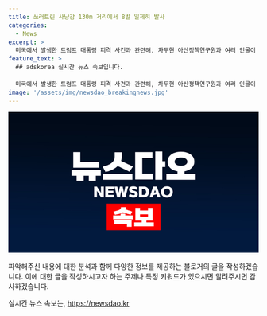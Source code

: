 ```yaml
---
title: 쓰러트린 사냥감 130m 거리에서 8발 일제히 발사
categories:
  - News
excerpt: >
  미국에서 발생한 트럼프 대통령 피격 사건과 관련해, 차두현 아산정책연구원과 여러 인물이 생방송에 출연하여 논의하고 있다. 바이든 대통령과의 대선 관련하여 현장에서의 단독범행과 경호실패 등에 대한 토론이 전개되고 있는 가운데, 이번 사건이 21세 백인남성의 쇼맨십과 공화당원들의 반응 등을 끌어들일 것으로 보인다.
feature_text: >
  ## adskorea 실시간 뉴스 속보입니다.

  미국에서 발생한 트럼프 대통령 피격 사건과 관련해, 차두현 아산정책연구원과 여러 인물이 생방송에 출연하여 논의하고 있다. 바이든 대통령과의 대선 관련하여 현장에서의 단독범행과 경호실패 등에 대한 토론이 전개되고 있는 가운데, 이번 사건이 21세 백인남성의 쇼맨십과 공화당원들의 반응 등을 끌어들일 것으로 보인다.
image: '/assets/img/newsdao_breakingnews.jpg'
---
```


<p><img src="/assets/img/newsdao_breakingnews.jpg" alt="adskorea 속보" /></p>

<p>파악해주신 내용에 대한 분석과 함께 다양한 정보를 제공하는 블로거의 글을 작성하겠습니다. 이에 대한 글을 작성하시고자 하는 주제나 특정 키워드가 있으시면 알려주시면 감사하겠습니다.</p>
실시간 뉴스 속보는, <a href="https://newsdao.kr" rel="dofollow">https://newsdao.kr</a>


